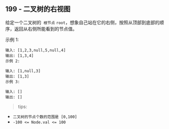 ## 199 - 二叉树的右视图
给定一个二叉树的` 根节点` `root`，想象自己站在它的右侧，按照从顶部到底部的顺序，返回从右侧所能看到的节点值。

 

示例 1:
```
输入: [1,2,3,null,5,null,4]
输出: [1,3,4]
示例 2:

输入: [1,null,3]
输出: [1,3]
示例 3:

输入: []
输出: []
```

>tips:
+ `二叉树的节点个数的范围是 [0,100]`
+ `-100 <= Node.val <= 100 `